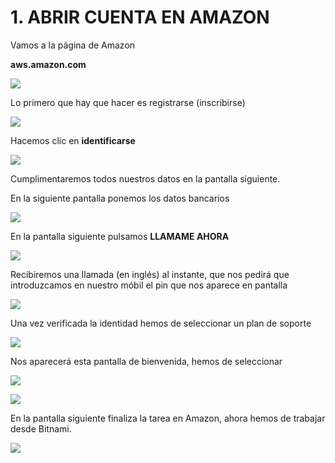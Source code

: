 # 1.  ABRIR CUENTA EN AMAZON  


Vamos a la página de Amazon  

**aws.amazon.com**

![](http://grabilla.com/05515-7e81c3fb-a8f9-48fe-bb93-5fe115987ef4.png)

Lo primero que hay que hacer es registrarse (inscribirse)  

![](http://grabilla.com/05515-85c0a1aa-8e63-48de-b476-401314586edc.png)

Hacemos clic en **identificarse**  

![](http://grabilla.com/05515-72e4260a-0079-4ded-ba18-4632e6764322.png)

Cumplimentaremos todos nuestros datos en la pantalla siguiente.  

En la siguiente pantalla ponemos los datos bancarios  

![](http://grabilla.com/05515-5c00eb92-46b5-459e-9771-258ed566c7b7.png)

En la pantalla siguiente pulsamos **LLAMAME AHORA**  

![](http://grabilla.com/05515-e030e1bd-88ba-4796-a04b-a8b901382dc2.png)

Recibiremos una llamada (en inglés) al instante, que nos pedirá que introduzcamos en nuestro móbil el pin que nos aparece en pantalla  

![](http://grabilla.com/05515-fde53a16-6848-4da0-9ae5-575edcf80114.png)

Una vez verificada la identidad hemos de seleccionar un plan de soporte  

![](http://grabilla.com/05515-7b447fc2-4008-4122-8402-554e1e08a223.png)

Nos aparecerá esta pantalla de bienvenida, hemos de seleccionar  

![](http://grabilla.com/05515-c2fd527d-d53e-4f99-a934-6f0d5204c791.png)

![](http://grabilla.com/05515-bb06062d-fdfb-402d-8e38-126f18b40a41.png)

En la pantalla siguiente finaliza la tarea en Amazon, ahora hemos de trabajar desde Bitnami.

![](http://grabilla.com/05515-9e1580f1-dd08-4dda-8462-e5b0a2f4ce35.png)
